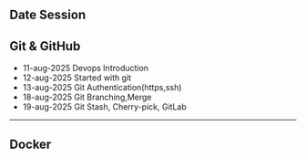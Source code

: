 Date                            Session
---
**Git & GitHub**
---

- 11-aug-2025                    Devops Introduction
- 12-aug-2025                    Started with git
- 13-aug-2025                    Git Authentication(https,ssh)
- 18-aug-2025                    Git Branching,Merge
- 19-aug-2025                    Git Stash, Cherry-pick, GitLab 
---
**Docker**
---
